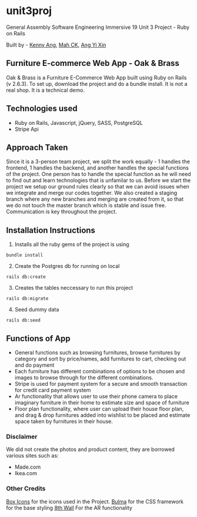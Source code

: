  # unit3proj
General Assembly Software Engineering Immersive 19
Unit 3 Project - Ruby on Rails

Built by - [Kenny Ang](https://github.com/kach92), [Mah CK](https://github.com/marcykay), [Ang Yi Xin](https://github.com/artylope)

## Furniture E-commerce Web App - Oak & Brass
Oak & Brass is a Furniture E-Commerce Web App built using Ruby on Rails (v 2.6.3). To set up, download the project and do a bundle install. It is not a real shop. It is a technical demo.

## Technologies used
- Ruby on Rails, Javascript, jQuery, SASS, PostgreSQL
- Stripe Api

## Approach Taken
Since it is a 3-person team project, we split the work equally - 1 handles the frontend, 1 handles the backend, and another handles the special functions of the project. One person has to handle the special function as he will need to find out and learn technologies that is unfamilar to us. Before we start the project we setup our ground rules clearly so that we can avoid issues when we integrate and merge our codes together. We also created a staging branch where any new branches and merging are created from it, so that we do not touch the master branch which is stable and issue free. Communication is key throughout the project.

## Installation Instructions
1. Installs all the ruby gems of the project is using
```
bundle install
````
2. Create the Postgres db for running on local
```
rails db:create
````
3. Creates the tables neccessary to run this project
```
rails db:migrate
````
4. Seed dummy data
```
rails db:seed
````

## Functions of App
- General functions such as browsing furnitures, browse furnitures by category and sort by price/names, add furnitures to cart, checking out and do payment
- Each furniture has different combinations of options to be chosen and images to browse through for the different combinations.
- Stripe is used for payment system for a secure and smooth transaction for credit card payment system
- Ar functionality that allows user to use their phone camera to place imaginary furniture in their home to estimate size and space of furniture
- Floor plan functionality, where user can upload their house floor plan, and drag & drop furnitures added into wishlist to be placed and estimate space taken by furnitures in their house.


### Disclaimer
We did not create the photos and product content, they are borrowed various sites such as:
- Made.com
- Ikea.com


### Other Credits
[Box Icons](https://boxicons.com/usage/) for the icons used in the Project.
[Bulma](https://bulma.io) for the CSS framework for the base styling 
[8th Wall](https://www.8thwall.com/) For the AR functionality
